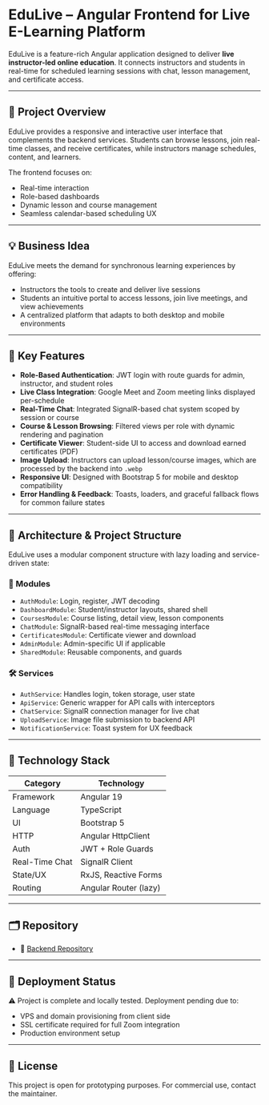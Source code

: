 # EduLive – Angular Frontend for Live E-Learning Platform

EduLive is a feature-rich Angular application designed to deliver **live instructor-led online education**. It connects instructors and students in real-time for scheduled learning sessions with chat, lesson management, and certificate access.

---

## 🧠 Project Overview

EduLive provides a responsive and interactive user interface that complements the backend services. Students can browse lessons, join real-time classes, and receive certificates, while instructors manage schedules, content, and learners.

The frontend focuses on:
- Real-time interaction
- Role-based dashboards
- Dynamic lesson and course management
- Seamless calendar-based scheduling UX

---

## 💡 Business Idea

EduLive meets the demand for synchronous learning experiences by offering:
- Instructors the tools to create and deliver live sessions
- Students an intuitive portal to access lessons, join live meetings, and view achievements
- A centralized platform that adapts to both desktop and mobile environments

---

## 🚀 Key Features

- **Role-Based Authentication**: JWT login with route guards for admin, instructor, and student roles
- **Live Class Integration**: Google Meet and Zoom meeting links displayed per-schedule
- **Real-Time Chat**: Integrated SignalR-based chat system scoped by session or course
- **Course & Lesson Browsing**: Filtered views per role with dynamic rendering and pagination
- **Certificate Viewer**: Student-side UI to access and download earned certificates (PDF)
- **Image Upload**: Instructors can upload lesson/course images, which are processed by the backend into `.webp`
- **Responsive UI**: Designed with Bootstrap 5 for mobile and desktop compatibility
- **Error Handling & Feedback**: Toasts, loaders, and graceful fallback flows for common failure states

---

## 🧱 Architecture & Project Structure

EduLive uses a modular component structure with lazy loading and service-driven state:

### 🧩 Modules

- `AuthModule`: Login, register, JWT decoding
- `DashboardModule`: Student/instructor layouts, shared shell
- `CoursesModule`: Course listing, detail view, lesson components
- `ChatModule`: SignalR-based real-time messaging interface
- `CertificatesModule`: Certificate viewer and download
- `AdminModule`: Admin-specific UI if applicable
- `SharedModule`: Reusable components, and guards

### 🛠️ Services

- `AuthService`: Handles login, token storage, user state
- `ApiService`: Generic wrapper for API calls with interceptors
- `ChatService`: SignalR connection manager for live chat
- `UploadService`: Image file submission to backend API
- `NotificationService`: Toast system for UX feedback

---

## 🔧 Technology Stack

| Category        | Technology              |
|----------------|--------------------------|
| Framework       | Angular 19              |
| Language        | TypeScript              |
| UI              | Bootstrap 5             |
| HTTP            | Angular HttpClient      |
| Auth            | JWT + Role Guards       |
| Real-Time Chat  | SignalR Client          |
| State/UX        | RxJS, Reactive Forms    |
| Routing         | Angular Router (lazy)   |

---

## 🗂️ Repository

- 🔗 [Backend Repository](https://github.com/abdofathy883/EduLive-Backend)

---

## 🚧 Deployment Status

⚠️ Project is complete and locally tested. Deployment pending due to:
- VPS and domain provisioning from client side
- SSL certificate required for full Zoom integration
- Production environment setup

---

## 📄 License

This project is open for prototyping purposes. For commercial use, contact the maintainer.
